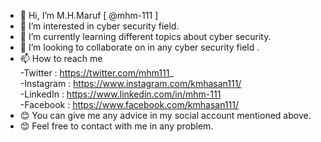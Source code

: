 - 👋 Hi, I’m M.H.Maruf [ @mhm-111 ]
- 👀 I’m interested in cyber security field.
- 🌱 I’m currently learning different topics about cyber security.
- 💞️ I’m looking to collaborate on in any cyber security field .
- 📫 How to reach me   
        -Twitter   : https://twitter.com/mhm111_    
        -Instagram : https://www.instagram.com/kmhasan111/    
        -LinkedIn  : https://www.linkedin.com/in/mhm-111    
        -Facebook  : https://www.facebook.com/kmhasan111/  
 - 😊 You can give me any advice in my social account mentioned above.    
 - 😊 Feel free to contact with me in any problem.   

<!---
mhm-111/mhm-111 is a ✨ special ✨ repository because its `README.md` (this file) appears on your GitHub profile.
You can click the Preview link to take a look at your changes.
--->
